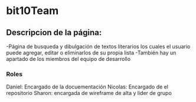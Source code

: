 # bit10Team

## Descripcion de la página:

-Página de busqueda y dibulgación de textos literarios los cuales el usuario puede agregar, editar o eliminarlos de su propia lista
-También hay un apartado de los miembros del equipo de desarrollo

### Roles

Daniel: Encargado de la docuementación
Nicolas: Encargado de el repositorio
Sharon: encargada de wireframe de alta y lider de grupo

####
